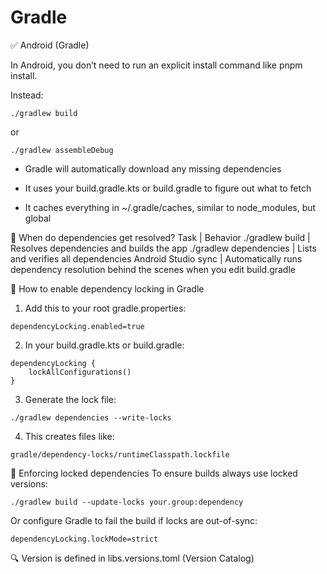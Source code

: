 # Gradle
✅ Android (Gradle)

In Android, you don’t need to run an explicit install command like pnpm install.

Instead:

```
./gradlew build
```
or
```
./gradlew assembleDebug
```

- Gradle will automatically download any missing dependencies

- It uses your build.gradle.kts or build.gradle to figure out what to fetch

- It caches everything in ~/.gradle/caches, similar to node_modules, but global

🔄 When do dependencies get resolved?
Task                   | Behavior
./gradlew build        | Resolves dependencies and builds the app
./gradlew dependencies | Lists and verifies all dependencies
Android Studio sync    | Automatically runs dependency resolution behind the scenes when you edit build.gradle

🔧 How to enable dependency locking in Gradle
1. Add this to your root gradle.properties:
```
dependencyLocking.enabled=true
```
2. In your build.gradle.kts or build.gradle:
```
dependencyLocking {
    lockAllConfigurations()
}
```
3. Generate the lock file:
```
./gradlew dependencies --write-locks
```

4. This creates files like:
```
gradle/dependency-locks/runtimeClasspath.lockfile
```

🚦 Enforcing locked dependencies
To ensure builds always use locked versions:
```
./gradlew build --update-locks your.group:dependency
```
Or configure Gradle to fail the build if locks are out-of-sync:
```
dependencyLocking.lockMode=strict
```

🔍 Version is defined in libs.versions.toml (Version Catalog)
